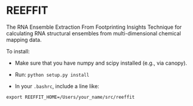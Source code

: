 REEFFIT
=======

The RNA Ensemble Extraction From Footprinting Insights Technique for calculating RNA structural ensembles from multi-dimensional chemical mapping data.

To install:
 
* Make sure that you have numpy and scipy installed (e.g., via canopy).

* Run:
 <code>python setup.py install</code>

* In your <code>.bashrc</code>, include a line like:

<code>export REEFFIT_HOME=/Users/your_name/src/reeffit</code>

